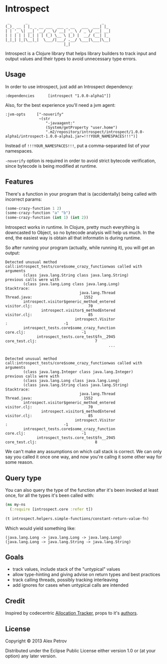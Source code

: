 # Introspect

```
 _       _                                 _
(_)_ __ | |_ _ __ ___  ___ _ __   ___  ___| |_
| | '_ \| __| '__/ _ \/ __| '_ \ / _ \/ __| __|
| | | | | |_| | | (_) \__ \ |_) |  __/ (__| |_
|_|_| |_|\__|_|  \___/|___/ .__/ \___|\___|\__|
                          |_|
```

Introspect is a Clojure library that helps library builders to track 
input and output values and their types to avoid unnecessary type 
errors.

## Usage 

In order to use introspect, just add an Introspect dependency:

```
:dependencies      [introspect "1.0.0-alpha1"]]
```

Also, for the best experience you'll need a jvm agent: 

```
:jvm-opts     ["-noverify"
               ~(str
                  "-javaagent:"
                  (System/getProperty "user.home")
                  ".m2/repository/introspect/introspect/1.0.0-alpha1/introspect-1.0.0-alpha1.jar=!!!YOUR_NAMESPACES!!!")]
```

Instead of `!!!YOUR_NAMESPACES!!!`, put a comma-separated list of your namespaces.

`-noverify` option is required in order to avoid strict bytecode verification, since 
bytecode is being modified at runtime.

## Features

There's a function in your program that is (accidentally) being called 
with incorrect params:

```clojure
(some-crazy-function 1 2)
(some-crazy-function "a" "b")
(some-crazy-function (int 1) (int 2))
```

Introspect works in runtime. In Clojure, pretty much everything is 
downcasted to Object, so no bytecode analysis will help us much. In 
the end, the easiest way is obtain all that informatin is during
runtime. 

So after running your program (actually, while running it), you will
get an output:

```
Detected unusual method call:introspect_tests/core$some_crazy_functionwas called with arguments
        (class java.lang.String class java.lang.String)
previous calls were with
        (class java.lang.Long class java.lang.Long)
Stacktrace:
                                 java.lang.Thread                            Thread.java:                       1552
        introspect.visitor$generic_method_entered                            visitor.clj:                         70
                introspect.visitor$_methodEntered                            visitor.clj:                         85
                               introspect.Visitor                                       :                         -1
        introspect_tests.core$some_crazy_function                               core.clj:                         -1
              introspect_tests.core_test$fn__2945                          core_test.clj:                          7
                                              ...


Detected unusual method call:introspect_tests/core$some_crazy_functionwas called with arguments
        (class java.lang.Integer class java.lang.Integer)
previous calls were with
        (class java.lang.Long class java.lang.Long)
        (class java.lang.String class java.lang.String)
Stacktrace:
                                 java.lang.Thread                            Thread.java:                       1552
        introspect.visitor$generic_method_entered                            visitor.clj:                         70
                introspect.visitor$_methodEntered                            visitor.clj:                         85
                               introspect.Visitor                                       :                         -1
        introspect_tests.core$some_crazy_function                               core.clj:                         -1
              introspect_tests.core_test$fn__2945                          core_test.clj:                          8
```

We can't make any assumptions on which call stack is correct. We can only say you
called it once one way, and now you're callng it some other way for some reason. 

## Query type

You can also query the type of the function after it's been invoked at least once,
for all the types it's been called with:

```clojure
(ns my-ns
  (:require [introspect.core :refer t])
  
(t introspect.helpers.simple-functions/constant-return-value-fn)
```

Which would yield something like:

```
(java.lang.Long -> java.lang.Long -> java.lang.Long)
(java.lang.Long -> java.lang.String -> java.lang.String)
```

## Goals

  * track values, include stack of the "untypical" values 
  * allow type-hinting and giving advise on return types and best 
  practices
  * track calling threads, possibly tracking interleaving
  * add ignores for cases when untypical calls are intended 

## Credit

Inspired by codecentric [Allocation Tracker](https://github.com/codecentric/allocation-tracker/), 
props to it's [authors](https://github.com/codecentric/allocation-tracker/graphs/contributors).

## License

Copyright © 2013 Alex Petrov

Distributed under the Eclipse Public License either version 1.0 or (at
your option) any later version.
